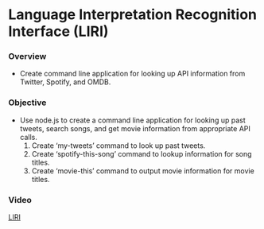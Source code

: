 # Language Interpretation Recognition Interface (LIRI)

### Overview
* Create command line application for looking up API information from Twitter, Spotify, and OMDB.

### Objective
* Use node.js to create a command line application for looking up past tweets, search songs, and get movie information from appropriate API calls.
  1. Create ‘my-tweets’ command to look up past tweets.
  2. Create ‘spotify-this-song’ command to lookup information for song titles.
  3. Create ‘movie-this’ command to output movie information for movie titles.
  
### Video
[LIRI](https://youtu.be/tnJnjrRQo2w)

